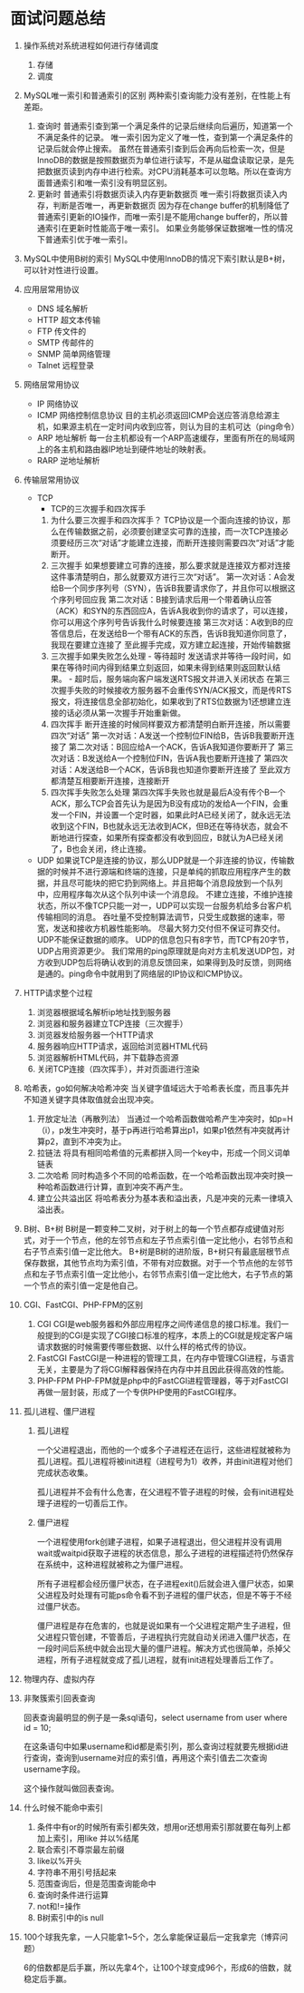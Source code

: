 # 面试问题总结

1. 操作系统对系统进程如何进行存储调度
	1. 存储
	2. 调度
	
2. MySQL唯一索引和普通索引的区别
两种索引查询能力没有差别，在性能上有差距。
	1. 查询时
	    普通索引查到第一个满足条件的记录后继续向后遍历，知道第一个不满足条件的记录。
	    唯一索引因为定义了唯一性，查到第一个满足条件的记录后就会停止搜索。
	    虽然在普通索引查到后会再向后检索一次，但是InnoDB的数据是按照数据页为单位进行读写，不是从磁盘读取记录，是先把数据页读到内存中进行检索。对CPU消耗基本可以忽略。所以在查询方面普通索引和唯一索引没有明显区别。
	2. 更新时
	    普通索引将数据页读入内存更新数据页
	    唯一索引将数据页读入内存，判断是否唯一，再更新数据页
	    因为存在change buffer的机制降低了普通索引更新的IO操作，而唯一索引是不能用change buffer的，所以普通索引在更新时性能高于唯一索引。
	    如果业务能够保证数据唯一性的情况下普通索引优于唯一索引。
	
3. MySQL中使用B树的索引
    MySQL中使用InnoDB的情况下索引默认是B+树，可以针对性进行设置。
    
4. 应用层常用协议
	- DNS 域名解析
	- HTTP 超文本传输
	- FTP 传文件的
	- SMTP 传邮件的
	- SNMP 简单网络管理
	- Talnet 远程登录
	
5. 网络层常用协议
	- IP 网络协议
	- ICMP 网络控制信息协议
	  目的主机必须返回ICMP会送应答消息给源主机，如果源主机在一定时间内收到应答，则认为目的主机可达（ping命令）
	- ARP 地址解析
	  每一台主机都设有一个ARP高速缓存，里面有所在的局域网上的各主机和路由器IP地址到硬件地址的映射表。
	- RARP 逆地址解析
	
6. 传输层常用协议
	- TCP
		- TCP的三次握手和四次挥手
		1. 为什么要三次握手和四次挥手？
		    TCP协议是一个面向连接的协议，那么在传输数据之前，必须要创建坚实可靠的连接，而一次TCP连接必须要经历三次“对话”才能建立连接，而断开连接则需要四次“对话”才能断开。
		2. 三次握手
		    如果想要建立可靠的连接，那么要求就是连接双方都对连接这件事清楚明白，那么就要双方进行三次“对话”。
		    第一次对话：A会发给B一个同步序列号（SYN），告诉B我要请求你了，并且你可以根据这个序列号回应我
		    第二次对话：B接到请求后用一个带着确认应答（ACK）和SYN的东西回应A，告诉A我收到你的请求了，可以连接，你可以用这个序列号告诉我什么时候要连接
		    第三次对话：A收到B的应答信息后，在发送给B一个带有ACK的东西，告诉B我知道你同意了，我现在要建立连接了
		    至此握手完成，双方建立起连接，开始传输数据
		3. 三次握手如果失败怎么处理
		  - 等待超时
		    发送请求并等待一段时间，如果在等待时间内得到结果立刻返回，如果未得到结果则返回默认结果。
		  - 超时后，服务端向客户端发送RTS报文并进入关闭状态
		    在第三次握手失败的时候接收方服务器不会重传SYN/ACK报文，而是传RTS报文，将连接信息全部初始化，如果收到了RTS位数据为1还想建立连接的话必须从第一次握手开始重新做。
		4. 四次挥手
		    断开连接的时候同样要双方都清楚明白断开连接，所以需要四次“对话”
		    第一次对话：A发送一个控制位FIN给B，告诉B我要断开连接了
		    第二次对话：B回应给A一个ACK，告诉A我知道你要断开了
		    第三次对话：B发送给A一个控制位FIN，告诉A我也要断开连接了
		    第四次对话：A发送给B一个ACK，告诉B我也知道你要断开连接了
		    至此双方都清楚互相要断开连接，连接断开
		5. 四次挥手失败怎么处理
		    第四次挥手失败也就是最后A没有传个B一个ACK，那么TCP会首先认为是因为B没有成功的发给A一个FIN，会重发一个FIN，并设置一个定时器，如果此时A已经关闭了，就永远无法收到这个FIN，B也就永远无法收到ACK，但B还在等待状态，就会不断地进行探查，如果所有探查都没有收到回应，B就认为A已经关闭了，B也会关闭，终止连接。
	- UDP
	  如果说TCP是连接的协议，那么UDP就是一个非连接的协议，传输数据的时候并不进行源端和终端的连接，只是单纯的抓取应用程序产生的数据，并且尽可能块的把它扔到网络上。并且把每个消息段放到一个队列中，应用程序每次从这个队列中读一个消息段。
	  不建立连接，不维护连接状态，所以不像TCP只能一对一，UDP可以实现一台服务机给多台客户机传输相同的消息。
	  吞吐量不受控制算法调节，只受生成数据的速率，带宽，发送和接收方机器性能影响。
	  尽最大努力交付但不保证可靠交付。
	  UDP不能保证数据的顺序。
	  UDP的信息包只有8字节，而TCP有20字节，UDP占用资源更少。
	  我们常用的ping原理就是向对方主机发送UDP包，对方收到UDP包后将确认收到的消息反馈回来，如果得到及时反馈，则网络是通的。ping命令中就用到了网络层的IP协议和ICMP协议。
	
7. HTTP请求整个过程
	1. 浏览器根据域名解析ip地址找到服务器
	2. 浏览器和服务器建立TCP连接（三次握手）
	3. 浏览器发给服务器一个HTTP请求
	4. 服务器响应HTTP请求，返回给浏览器HTML代码
	5. 浏览器解析HTML代码，并下载静态资源
	6. 关闭TCP连接（四次挥手），并对页面进行渲染
	
8. 哈希表，go如何解决哈希冲突
当关键字值域远大于哈希表长度，而且事先并不知道关键字具体取值就会出现冲突。
	1. 开放定址法（再散列法）
	    当通过一个哈希函数做哈希产生冲突时，如p=H（i），p发生冲突时，基于p再进行哈希算出p1，如果p1依然有冲突就再计算p2，直到不冲突为止。
	2. 拉链法
	    将具有相同哈希值的元素都拼入同一个key中，形成一个同义词单链表
	3. 二次哈希
	    同时构造多个不同的哈希函数，在一个哈希函数出现冲突时换一种哈希函数进行计算，直到冲突不再产生。
	4. 建立公共溢出区
	    将哈希表分为基本表和溢出表，凡是冲突的元素一律填入溢出表。
	
9. B树、B+树
    B树是一颗变种二叉树，对于树上的每一个节点都存成键值对形式，对于一个节点，他的左邻节点和左子节点索引值一定比他小，右邻节点和右子节点索引值一定比他大。
    B+树是B树的进阶版，B+树只有最底层根节点保存数据，其他节点均为索引值，不带有对应数据。对于一个节点他的左邻节点和左子节点索引值一定比他小，右邻节点索引值一定比他大，右子节点的第一个节点的索引值一定是他自己。
  
10. CGI、FastCGI、PHP-FPM的区别
	1. CGI
	    CGI是web服务器和外部应用程序之间传递信息的接口标准。我们一般提到的CGI是实现了CGI接口标准的程序，本质上的CGI就是规定客户端请求数据的时候需要传哪些数据、以什么样的格式传的协议。
	2. FastCGI
	    FastCGI是一种进程的管理工具，在内存中管理CGI进程，与语言无关，主要是为了将CGI解释器保持在内存中并且因此获得高效的性能。
	3. PHP-FPM
	    PHP-FPM就是php中的FastCGI进程管理器，等于对FastCGI再做一层封装，形成了一个专供PHP使用的FastCGI程序。
	
11. 孤儿进程、僵尸进程

      1. 孤儿进程

           一个父进程退出，而他的一个或多个子进程还在运行，这些进程就被称为孤儿进程。孤儿进程将被init进程（进程号为1）收养，并由init进程对他们完成状态收集。

           孤儿进程并不会有什么危害，在父进程不管子进程的时候，会有init进程处理子进程的一切善后工作。

      2. 僵尸进程

           一个进程使用fork创建子进程，如果子进程退出，但父进程并没有调用wait或waitpid获取子进程的状态信息，那么子进程的进程描述符仍然保存在系统中，这种进程就被称之为僵尸进程。

           所有子进程都会经历僵尸状态，在子进程exit()后就会进入僵尸状态，如果父进程及时处理有可能ps命令看不到子进程的僵尸状态，但是不等于不经过僵尸状态。

           僵尸进程是存在危害的，也就是说如果有一个父进程定期产生子进程，但父进程只管创建，不管善后，子进程执行完就自动关闭进入僵尸状态，在一段时间后系统中就会出现大量的僵尸进程。解决方式也很简单，杀掉父进程，所有子进程就变成了孤儿进程，就有init进程处理善后工作了。

12. 物理内存、虚拟内存

13. 非聚簇索引回表查询

      回表查询最明显的例子是一条sql语句，select username from user where id = 10;

      在这条语句中如果username和id都是索引列，那么查询过程就要先根据id进行查询，查询到username对应的索引值，再用这个索引值去二次查询username字段。

      这个操作就叫做回表查询。

14. 什么时候不能命中索引

      1. 条件中有or的时候所有索引都失效，想用or还想用索引那就要在每列上都加上索引，用like 并以%结尾
      2. 联合索引不尊崇最左前缀
      3. like以%开头
      4. 字符串不用引号括起来
      5. 范围查询后，但是范围查询能命中
      6. 查询时条件进行运算
      7. not和!=操作
      8. B树索引中的is null

15. 100个球我先拿，一人只能拿1~5个，怎么拿能保证最后一定我拿完（博弈问题）

      6的倍数都是后手赢，所以先拿4个，让100个球变成96个，形成6的倍数，就稳定后手赢。